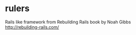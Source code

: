 rulers
======

Rails like framework from Rebuilding Rails book by Noah Gibbs http://rebuilding-rails.com/
